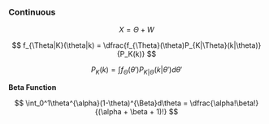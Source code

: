 ### Continuous

$$
    X = \Theta + W
$$

$$
   f_{\Theta|K}(\theta|k) = \dfrac{f_{\Theta}(\theta)P_{K|\Theta}(k|\theta)}{P_K(k)}
$$

$$
    P_K(k) = \int f_{\Theta}(\theta')P_{K|\Theta}(k|\theta')d\theta'
$$

**Beta Function**

$$
    \int_0^1\theta^{\alpha}(1-\theta)^{\Beta}d\theta = \dfrac{\alpha!\beta!}{(\alpha + \beta + 1)!}
$$

